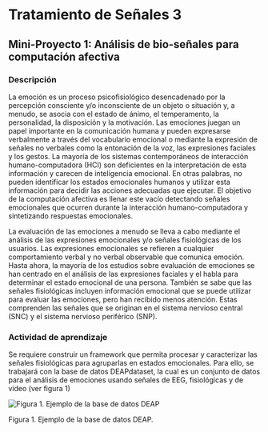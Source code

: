 # Tratamiento de Señales 3
## Mini-Proyecto 1: Análisis de bio-señales para computación afectiva

### Descripción

La emoción es un proceso psicofisiológico desencadenado por la percepción consciente y/o inconsciente de un objeto o situación y, a menudo, se asocia con el estado de ánimo, el temperamento, la personalidad, la disposición y la motivación. Las emociones juegan un papel importante en la comunicación humana y pueden expresarse verbalmente a través del vocabulario emocional o mediante la expresión de señales no verbales como la entonación de la voz, las expresiones faciales y los gestos. La mayoría de los sistemas contemporáneos de interacción humano-computadora (HCI) son deficientes en la interpretación de esta información y carecen de inteligencia emocional. En otras palabras, no pueden identificar los estados emocionales humanos y utilizar esta información para decidir las acciones adecuadas que ejecutar. El objetivo de la computación afectiva es llenar este vacío detectando señales emocionales que ocurren durante la interacción humano-computadora y sintetizando respuestas emocionales.

La evaluación de las emociones a menudo se lleva a cabo mediante el análisis de las expresiones emocionales y/o señales fisiológicas de los usuarios. Las expresiones emocionales se refieren a cualquier comportamiento verbal y no verbal observable que comunica emoción. Hasta ahora, la mayoría de los estudios sobre evaluación de emociones se han centrado en el análisis de las expresiones faciales y el habla para determinar el estado emocional de una persona. También se sabe que las señales fisiológicas incluyen información emocional que se puede utilizar para evaluar las emociones, pero han recibido menos atención. Estas comprenden las señales que se originan en el sistema nervioso central (SNC) y el sistema nervioso periférico (SNP).

### Actividad de aprendizaje

Se requiere construir un framework que permita procesar y caracterizar las señales fisiológicas para agruparlas en estados emocionales. Para ello, se trabajará con la base de datos DEAPdataset, la cual es un conjunto de datos para el análisis de emociones usando señales de EEG, fisiológicas y de video (ver figura 1)

![Figura 1. Ejemplo de la base de datos DEAP](https://github.com/DavidELP17/TS3_MiniProyecto1/assets/17619940/ce5004e5-296d-400a-b948-c6af9eca62fa)

Figura 1. Ejemplo de la base de datos DEAP.
